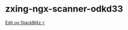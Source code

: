 # zxing-ngx-scanner-odkd33

[Edit on StackBlitz ⚡️](https://stackblitz.com/edit/zxing-ngx-scanner-odkd33)